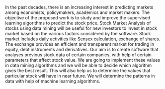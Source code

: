 In the past decades, there is an increasing interest in predicting markets among
economists, policymakers, academics and market makers. The objective of the
proposed work is to study and improve the supervised learning algorithms to
predict the stock price. Stock Market Analysis of stocks using data mining will be
useful for new investors to invest in stock market based on the various factors
considered by the software. Stock market includes daily activities like Sensex
calculation, exchange of shares. The exchange provides an efficient and
transparent market for trading in equity, debt instruments and derivatives. Our
aim is to create software that analyses previous stock data of certain companies,
with help of certain parameters that affect stock value. We are going to
implement these values in data mining algorithms and we will be able to decide
which algorithm gives the best result. This will also help us to determine the
values that particular stock will have in near future. We will determine the
patterns in data with help of machine learning algorithms.
